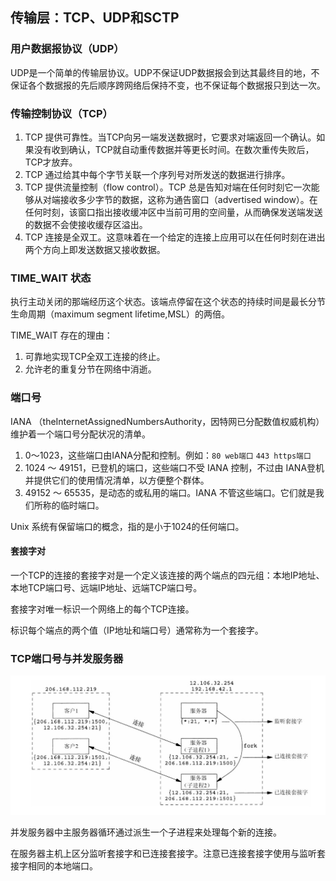 ## 传输层：TCP、UDP和SCTP

### 用户数据报协议（UDP）

UDP是一个简单的传输层协议。UDP不保证UDP数据报会到达其最终目的地，不保证各个数据报的先后顺序跨网络后保持不变，也不保证每个数据报只到达一次。

### 传输控制协议（TCP）

1. TCP 提供可靠性。当TCP向另一端发送数据时，它要求对端返回一个确认。如果没有收到确认，TCP就自动重传数据并等更长时间。在数次重传失败后，TCP才放弃。
2. TCP 通过给其中每个字节关联一个序列号对所发送的数据进行排序。
3. TCP 提供流量控制（flow control）。TCP 总是告知对端在任何时刻它一次能够从对端接收多少字节的数据，这称为通告窗口（advertised window）。在任何时刻，该窗口指出接收缓冲区中当前可用的空间量，从而确保发送端发送的数据不会使接收缓存区溢出。
4. TCP 连接是全双工。这意味着在一个给定的连接上应用可以在任何时刻在进出两个方向上即发送数据又接收数据。

### TIME_WAIT 状态

执行主动关闭的那端经历这个状态。该端点停留在这个状态的持续时间是最长分节生命周期（maximum segment lifetime,MSL）的两倍。

TIME_WAIT 存在的理由：

1. 可靠地实现TCP全双工连接的终止。
2. 允许老的重复分节在网络中消逝。

### 端口号

IANA （theInternetAssignedNumbersAuthority，因特网已分配数值权威机构）维护着一个端口号分配状况的清单。

1. 0～1023，这些端口由IANA分配和控制。例如：`80 web端口` `443 https端口`
2. 1024 ～ 49151，已登机的端口，这些端口不受 IANA 控制，不过由 IANA登机并提供它们的使用情况清单，以方便整个群体。
3. 49152 ～ 65535，是动态的或私用的端口。IANA 不管这些端口。它们就是我们所称的临时端口。

Unix 系统有保留端口的概念，指的是小于1024的任何端口。

#### 套接字对

一个TCP的连接的套接字对是一个定义该连接的两个端点的四元组：本地IP地址、本地TCP端口号、远端IP地址、远端TCP端口号。

套接字对唯一标识一个网络上的每个TCP连接。

标识每个端点的两个值（IP地址和端口号）通常称为一个套接字。

### TCP端口号与并发服务器

![网络编程-并发服务器](./image/网络编程-并发服务器.jpg)

并发服务器中主服务器循环通过派生一个子进程来处理每个新的连接。

在服务器主机上区分监听套接字和已连接套接字。注意已连接套接字使用与监听套接字相同的本地端口。

